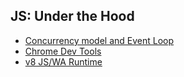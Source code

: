 ## JS: Under the Hood

 - [Concurrency model and Event Loop](https://developer.mozilla.org/en-US/docs/Web/JavaScript/EventLoop)
 - [Chrome Dev Tools](https://developers.google.com/web/tools/chrome-devtools)
 - [v8 JS/WA Runtime](https://v8.dev/)
